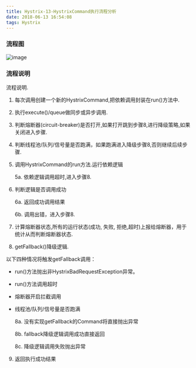 ```yaml
---
title: Hystrix-13-HystrixCommand执行流程分析
date: 2018-06-13 16:54:08
tags: Hystrix
---
```


### 流程图
![image](https://note.youdao.com/yws/api/personal/file/3333672620AB476B88FA93B3C97D1641?method=download&shareKey=9f42b0121a5f40e8005183268d52ecb4)

### 流程说明
流程说明. 

1. 每次调用创建一个新的HystrixCommand,把依赖调用封装在run()方法中.

2. 执行execute()/queue做同步或异步调用.

3. 判断熔断器(circuit-breaker)是否打开,如果打开跳到步骤8,进行降级策略,如果关闭进入步骤.

4. 判断线程池/队列/信号量是否跑满，如果跑满进入降级步骤8,否则继续后续步骤.

5. 调用HystrixCommand的run方法.运行依赖逻辑

    5a. 依赖逻辑调用超时,进入步骤8.

6. 判断逻辑是否调用成功

    6a. 返回成功调用结果
    
    6b. 调用出错，进入步骤8.

7. 计算熔断器状态,所有的运行状态(成功, 失败, 拒绝,超时)上报给熔断器，用于统计从而判断熔断器状态.

8. getFallback()降级逻辑.

  以下四种情况将触发getFallback调用：

-   run()方法抛出非HystrixBadRequestException异常。
-   run()方法调用超时
-   熔断器开启拦截调用
-   线程池/队列/信号量是否跑满

    8a. 没有实现getFallback的Command将直接抛出异常
    
    8b. fallback降级逻辑调用成功直接返回
    
    8c. 降级逻辑调用失败抛出异常

9. 返回执行成功结果